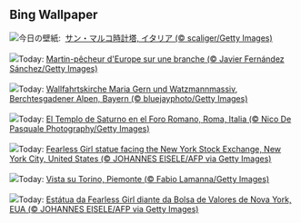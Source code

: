 ## Bing Wallpaper
![](https://www.bing.com/th?id=OHR.ItalyClock_JA-JP3693788365_UHD.jpg&w=1000)今日の壁紙: &nbsp;[サン・マルコ時計塔, イタリア (© scaliger/Getty Images)](https://www.bing.com/th?id=OHR.ItalyClock_JA-JP3693788365_UHD.jpg)
<br><br/>
![](https://www.bing.com/th?id=OHR.kingfisherFr_FR-FR6370911716_UHD.jpg&w=1000)Today: [Martin-pêcheur d'Europe sur une branche (© Javier Fernández Sánchez/Getty Images)](https://www.bing.com/th?id=OHR.kingfisherFr_FR-FR6370911716_UHD.jpg)
<br><br/>
![](https://www.bing.com/th?id=OHR.BavarianAlpsMariaGern_DE-DE4506132433_UHD.jpg&w=1000)Today: [Wallfahrtskirche Maria Gern und Watzmannmassiv, Berchtesgadener Alpen, Bayern (© bluejayphoto/Getty Images)](https://www.bing.com/th?id=OHR.BavarianAlpsMariaGern_DE-DE4506132433_UHD.jpg)
<br><br/>
![](https://www.bing.com/th?id=OHR.ForumRomanum_ES-ES7963502187_UHD.jpg&w=1000)Today: [El Templo de Saturno en el Foro Romano, Roma, Italia (© Nico De Pasquale Photography/Getty Images)](https://www.bing.com/th?id=OHR.ForumRomanum_ES-ES7963502187_UHD.jpg)
<br><br/>
![](https://www.bing.com/th?id=OHR.FearlessWomen_EN-GB0884411482_UHD.jpg&w=1000)Today: [Fearless Girl statue facing the New York Stock Exchange, New York City, United States (© JOHANNES EISELE/AFP via Getty Images)](https://www.bing.com/th?id=OHR.FearlessWomen_EN-GB0884411482_UHD.jpg)
<br><br/>
![](https://www.bing.com/th?id=OHR.WinterGamesTurin_IT-IT9894957082_UHD.jpg&w=1000)Today: [Vista su Torino, Piemonte (© Fabio Lamanna/Getty Images)](https://www.bing.com/th?id=OHR.WinterGamesTurin_IT-IT9894957082_UHD.jpg)
<br><br/>
![](https://www.bing.com/th?id=OHR.FearlessWomen_PT-BR2238848436_UHD.jpg&w=1000)Today: [Estátua da Fearless Girl diante da Bolsa de Valores de Nova York, EUA (© JOHANNES EISELE/AFP via Getty Images)](https://www.bing.com/th?id=OHR.FearlessWomen_PT-BR2238848436_UHD.jpg)
<br><br/>
